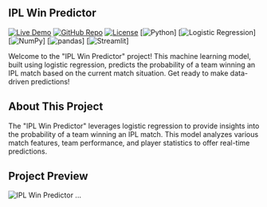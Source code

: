 ## IPL Win Predictor

[![Live Demo](https://img.shields.io/badge/Live%20Demo-View%20Predictor-brightgreen)](https://share.streamlit.io/yourusername/ipl-win-predictor/main/app.py)
[![GitHub Repo](https://img.shields.io/badge/GitHub-Repo-blue)](https://github.com/yourusername/ipl-win-predictor)
[![License](https://img.shields.io/badge/License-MIT-blue)](LICENSE)
[![Python](https://img.shields.io/badge/Python-3.9-blue)]
[![Logistic Regression](https://img.shields.io/badge/Model-Logistic%20Regression-green)]
[![NumPy](https://img.shields.io/badge/NumPy-1.19-blue)]
[![pandas](https://img.shields.io/badge/pandas-1.2-blue)]
[![Streamlit](https://img.shields.io/badge/Streamlit-0.80-brightgreen)]

Welcome to the "IPL Win Predictor" project! This machine learning model, built using logistic regression, predicts the probability of a team winning an IPL match based on the current match situation. Get ready to make data-driven predictions!

## About This Project

The "IPL Win Predictor" leverages logistic regression to provide insights into the probability of a team winning an IPL match. This model analyzes various match features, team performance, and player statistics to offer real-time predictions.

## Project Preview
![IPL Win Predictor](path_to_your_image.png)
...
